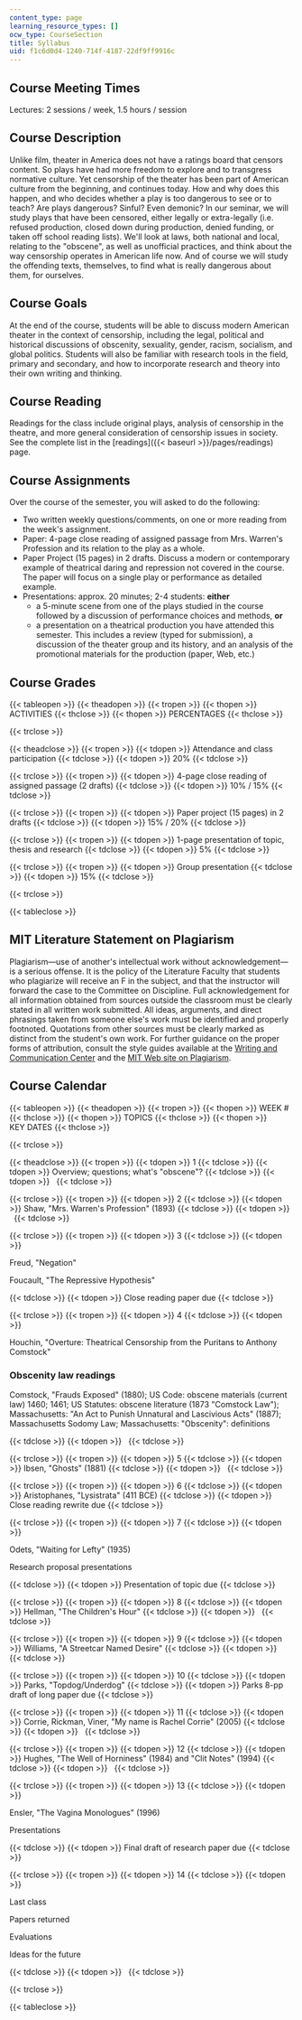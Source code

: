 ```yaml
---
content_type: page
learning_resource_types: []
ocw_type: CourseSection
title: Syllabus
uid: f1c6d0d4-1240-714f-4187-22df9ff9916c
---
```


Course Meeting Times
--------------------

Lectures: 2 sessions / week, 1.5 hours / session

Course Description
------------------

Unlike film, theater in America does not have a ratings board that censors content. So plays have had more freedom to explore and to transgress normative culture. Yet censorship of the theater has been part of American culture from the beginning, and continues today. How and why does this happen, and who decides whether a play is too dangerous to see or to teach? Are plays dangerous? Sinful? Even demonic? In our seminar, we will study plays that have been censored, either legally or extra-legally (i.e. refused production, closed down during production, denied funding, or taken off school reading lists). We'll look at laws, both national and local, relating to the "obscene", as well as unofficial practices, and think about the way censorship operates in American life now. And of course we will study the offending texts, themselves, to find what is really dangerous about them, for ourselves.

Course Goals
------------

At the end of the course, students will be able to discuss modern American theater in the context of censorship, including the legal, political and historical discussions of obscenity, sexuality, gender, racism, socialism, and global politics. Students will also be familiar with research tools in the field, primary and secondary, and how to incorporate research and theory into their own writing and thinking.

Course Reading
--------------

Readings for the class include original plays, analysis of censorship in the theatre, and more general consideration of censorship issues in society. See the complete list in the [readings]({{< baseurl >}}/pages/readings) page.

Course Assignments
------------------

Over the course of the semester, you will asked to do the following:

*   Two written weekly questions/comments, on one or more reading from the week's assignment.
*   Paper: 4-page close reading of assigned passage from Mrs. Warren's Profession and its relation to the play as a whole.
*   Paper Project (15 pages) in 2 drafts. Discuss a modern or contemporary example of theatrical daring and repression not covered in the course. The paper will focus on a single play or performance as detailed example.
*   Presentations: approx. 20 minutes; 2-4 students: **either**
    *   a 5-minute scene from one of the plays studied in the course followed by a discussion of performance choices and methods, **or**
    *   a presentation on a theatrical production you have attended this semester. This includes a review (typed for submission), a discussion of the theater group and its history, and an analysis of the promotional materials for the production (paper, Web, etc.)

Course Grades
-------------

{{< tableopen >}}
{{< theadopen >}}
{{< tropen >}}
{{< thopen >}}
ACTIVITIES
{{< thclose >}}
{{< thopen >}}
PERCENTAGES
{{< thclose >}}

{{< trclose >}}

{{< theadclose >}}
{{< tropen >}}
{{< tdopen >}}
Attendance and class participation
{{< tdclose >}}
{{< tdopen >}}
20%
{{< tdclose >}}

{{< trclose >}}
{{< tropen >}}
{{< tdopen >}}
4-page close reading of assigned passage (2 drafts)
{{< tdclose >}}
{{< tdopen >}}
10% / 15%
{{< tdclose >}}

{{< trclose >}}
{{< tropen >}}
{{< tdopen >}}
Paper project (15 pages) in 2 drafts
{{< tdclose >}}
{{< tdopen >}}
15% / 20%
{{< tdclose >}}

{{< trclose >}}
{{< tropen >}}
{{< tdopen >}}
1-page presentation of topic, thesis and research
{{< tdclose >}}
{{< tdopen >}}
5%
{{< tdclose >}}

{{< trclose >}}
{{< tropen >}}
{{< tdopen >}}
Group presentation
{{< tdclose >}}
{{< tdopen >}}
15%
{{< tdclose >}}

{{< trclose >}}

{{< tableclose >}}

MIT Literature Statement on Plagiarism
--------------------------------------

Plagiarism—use of another's intellectual work without acknowledgement—is a serious offense. It is the policy of the Literature Faculty that students who plagiarize will receive an F in the subject, and that the instructor will forward the case to the Committee on Discipline. Full acknowledgement for all information obtained from sources outside the classroom must be clearly stated in all written work submitted. All ideas, arguments, and direct phrasings taken from someone else's work must be identified and properly footnoted. Quotations from other sources must be clearly marked as distinct from the student's own work. For further guidance on the proper forms of attribution, consult the style guides available at the [Writing and Communication Center](http://cmsw.mit.edu/writing-and-communication-center/) and the [MIT Web site on Plagiarism](http://cmsw.mit.edu/writing-and-communication-center/avoiding-plagiarism/).

Course Calendar
---------------

{{< tableopen >}}
{{< theadopen >}}
{{< tropen >}}
{{< thopen >}}
WEEK #
{{< thclose >}}
{{< thopen >}}
TOPICS
{{< thclose >}}
{{< thopen >}}
KEY DATES
{{< thclose >}}

{{< trclose >}}

{{< theadclose >}}
{{< tropen >}}
{{< tdopen >}}
1
{{< tdclose >}}
{{< tdopen >}}
Overview; questions; what's "obscene"?
{{< tdclose >}}
{{< tdopen >}}
 
{{< tdclose >}}

{{< trclose >}}
{{< tropen >}}
{{< tdopen >}}
2
{{< tdclose >}}
{{< tdopen >}}
Shaw, "Mrs. Warren's Profession" (1893)
{{< tdclose >}}
{{< tdopen >}}
 
{{< tdclose >}}

{{< trclose >}}
{{< tropen >}}
{{< tdopen >}}
3
{{< tdclose >}}
{{< tdopen >}}


Freud, "Negation"

Foucault, "The Repressive Hypothesis"


{{< tdclose >}}
{{< tdopen >}}
Close reading paper due
{{< tdclose >}}

{{< trclose >}}
{{< tropen >}}
{{< tdopen >}}
4
{{< tdclose >}}
{{< tdopen >}}


Houchin, "Overture: Theatrical Censorship from the Puritans to Anthony Comstock"

### Obscenity law readings

Comstock, "Frauds Exposed" (1880); US Code: obscene materials (current law) 1460; 1461; US Statutes: obscene literature (1873 "Comstock Law"); Massachusetts: "An Act to Punish Unnatural and Lascivious Acts" (1887); Massachusetts Sodomy Law; Massachusetts: "Obscenity": definitions


{{< tdclose >}}
{{< tdopen >}}
 
{{< tdclose >}}

{{< trclose >}}
{{< tropen >}}
{{< tdopen >}}
5
{{< tdclose >}}
{{< tdopen >}}
Ibsen, "Ghosts" (1881)
{{< tdclose >}}
{{< tdopen >}}
 
{{< tdclose >}}

{{< trclose >}}
{{< tropen >}}
{{< tdopen >}}
6
{{< tdclose >}}
{{< tdopen >}}
Aristophanes, "Lysistrata" (411 BCE)
{{< tdclose >}}
{{< tdopen >}}
Close reading rewrite due
{{< tdclose >}}

{{< trclose >}}
{{< tropen >}}
{{< tdopen >}}
7
{{< tdclose >}}
{{< tdopen >}}


Odets, "Waiting for Lefty" (1935)

Research proposal presentations


{{< tdclose >}}
{{< tdopen >}}
Presentation of topic due
{{< tdclose >}}

{{< trclose >}}
{{< tropen >}}
{{< tdopen >}}
8
{{< tdclose >}}
{{< tdopen >}}
Hellman, "The Children's Hour"
{{< tdclose >}}
{{< tdopen >}}
 
{{< tdclose >}}

{{< trclose >}}
{{< tropen >}}
{{< tdopen >}}
9
{{< tdclose >}}
{{< tdopen >}}
Williams, "A Streetcar Named Desire"
{{< tdclose >}}
{{< tdopen >}}
 
{{< tdclose >}}

{{< trclose >}}
{{< tropen >}}
{{< tdopen >}}
10
{{< tdclose >}}
{{< tdopen >}}
Parks, "Topdog/Underdog"
{{< tdclose >}}
{{< tdopen >}}
Parks 8-pp draft of long paper due
{{< tdclose >}}

{{< trclose >}}
{{< tropen >}}
{{< tdopen >}}
11
{{< tdclose >}}
{{< tdopen >}}
Corrie, Rickman, Viner, "My name is Rachel Corrie" (2005)
{{< tdclose >}}
{{< tdopen >}}
 
{{< tdclose >}}

{{< trclose >}}
{{< tropen >}}
{{< tdopen >}}
12
{{< tdclose >}}
{{< tdopen >}}
Hughes, "The Well of Horniness" (1984) and "Clit Notes" (1994)
{{< tdclose >}}
{{< tdopen >}}
 
{{< tdclose >}}

{{< trclose >}}
{{< tropen >}}
{{< tdopen >}}
13
{{< tdclose >}}
{{< tdopen >}}


Ensler, "The Vagina Monologues" (1996)

Presentations


{{< tdclose >}}
{{< tdopen >}}
Final draft of research paper due
{{< tdclose >}}

{{< trclose >}}
{{< tropen >}}
{{< tdopen >}}
14
{{< tdclose >}}
{{< tdopen >}}


Last class

Papers returned

Evaluations

Ideas for the future


{{< tdclose >}}
{{< tdopen >}}
 
{{< tdclose >}}

{{< trclose >}}

{{< tableclose >}}